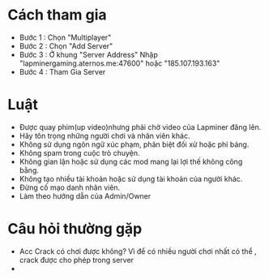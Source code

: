 # Cách tham gia
- Bước 1 : Chọn "Multiplayer"
- Bước 2 : Chọn "Add Server"
- Bước 3 : Ở khung "Server Address" Nhập "lapminergaming.aternos.me:47600" hoặc "185.107.193.163"
- Bước 4 : Tham Gia Server
# Luật
- Được quay phim(up video)nhưng phải chờ video của Lapminer đăng lên.
- Hãy tôn trọng những người chơi và nhân viên khác.
- Không sử dụng ngôn ngữ xúc phạm, phân biệt đối xử hoặc phỉ báng.
- Không spam trong cuộc trò chuyện.
- Không gian lận hoặc sử dụng các mod mang lại lợi thế không công bằng.
- Không tạo nhiều tài khoản hoặc sử dụng tài khoản của người khác.
- Đừng cố mạo danh nhân viên.
- Làm theo hướng dẫn của Admin/Owner
# Câu hỏi thường gặp
- Acc Crack có chơi được không?
Vì để có nhiều người chơi nhất có thể , crack được cho phép trong server
- 
